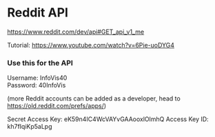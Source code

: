 # Reddit API
https://www.reddit.com/dev/api#GET_api_v1_me  

Tutorial: https://www.youtube.com/watch?v=6Pie-uoDYG4

### Use this for the API
Username: InfoVis40  
Password: 40InfoVis  
  
  (more Reddit accounts can be added as a developer, head to https://old.reddit.com/prefs/apps/)  
    
Secret Access Key: eK59n4IC4WcVAYvGAAooxlOlmhQ 
Access Key ID: kh7fIqiKp5aLpg
